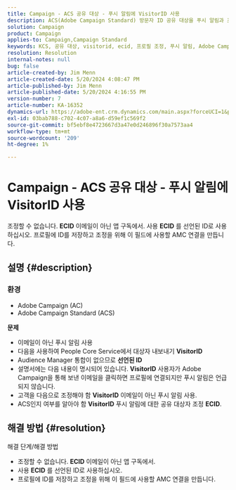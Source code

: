 ```yaml
---
title: Campaign - ACS 공유 대상 - 푸시 알림에 VisitorID 사용
description: ACS(Adobe Campaign Standard) 방문자 ID 공유 대상을 푸시 알림과 조정하는 방법을 알아봅니다.
solution: Campaign
product: Campaign
applies-to: Campaign,Campaign Standard
keywords: KCS, 공유 대상, visitorid, ecid, 프로필 조정, 푸시 알림, Adobe Campaign Standard, ACS, 문제 해결, Adobe Campaign, AC
resolution: Resolution
internal-notes: null
bug: false
article-created-by: Jim Menn
article-created-date: 5/20/2024 4:08:47 PM
article-published-by: Jim Menn
article-published-date: 5/20/2024 4:16:55 PM
version-number: 7
article-number: KA-16352
dynamics-url: https://adobe-ent.crm.dynamics.com/main.aspx?forceUCI=1&pagetype=entityrecord&etn=knowledgearticle&id=387f5b3b-c316-ef11-9f8a-6045bd006268
exl-id: 03bab788-c702-4c07-a8a6-d59ef1c569f2
source-git-commit: bf5ebf8e4723667d3a47e0d246896f30a7573aa4
workflow-type: tm+mt
source-wordcount: '209'
ht-degree: 1%

---
```


# Campaign - ACS 공유 대상 - 푸시 알림에 VisitorID 사용


조정할 수 없습니다. <b>ECID</b> 이메일이 아닌 앱 구독에서. 사용 <b>ECID</b> 를 선언된 ID로 사용하십시오. 프로필에 ID를 저장하고 조정을 위해 이 필드에 사용할 AMC 연결을 만듭니다.

## 설명 {#description}


### <b>환경</b>

- Adobe Campaign (AC)
- Adobe Campaign Standard (ACS)


<b>문제</b>

- 이메일이 아닌 푸시 알림 사용
- 다음을 사용하여 People Core Service에서 대상자 내보내기 <b>VisitorID</b>
- Audience Manager 통합이 없으므로 <b>선언된 ID</b>
- 설명서에는 다음 내용이 명시되어 있습니다. <b>VisitorID</b> 사용자가 Adobe Campaign을 통해 보낸 이메일을 클릭하면 프로필에 연결되지만 푸시 알림은 언급되지 않습니다.
- 고객을 다음으로 조정해야 함 <b>VisitorID</b> 이메일이 아닌 푸시 알림 사용.
- ACS인지 여부를 알아야 함 <b>VisitorID</b> 푸시 알림에 대한 공유 대상자 조정 <b>ECID</b>.







## 해결 방법 {#resolution}


해결 단계/해결 방법

- 조정할 수 없습니다. <b>ECID</b> 이메일이 아닌 앱 구독에서.
- 사용 <b>ECID</b> 를 선언된 ID로 사용하십시오.
- 프로필에 ID를 저장하고 조정을 위해 이 필드에 사용할 AMC 연결을 만듭니다.
